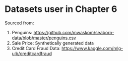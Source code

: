 # Datasets user in Chapter 6

Sourced from: 
1. Penguins: https://github.com/mwaskom/seaborn-data/blob/master/penguins.csv
2. Sale Price: Synthetically generated data
3. Credit Card Fraud Data: https://www.kaggle.com/mlg-ulb/creditcardfraud


